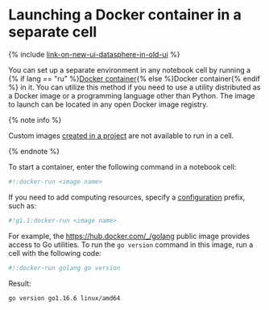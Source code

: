 # Launching a Docker container in a separate cell

{% include [link-on-new-ui-datasphere-in-old-ui](../../_includes/datasphere/datasphere-old-note.md) %}

You can set up a separate environment in any notebook cell by running a {% if lang == "ru" %}[Docker container](https://cloud.yandex.ru/blog/posts/2022/03/docker-containers){% else %}Docker container{% endif %} in it. You can utilize this method if you need to use a utility distributed as a Docker image or a programming language other than Python. The image to launch can be located in any open Docker image registry.

{% note info %}

Custom images [created in a project](user-images.md) are not available to run in a cell.

{% endnote %}

To start a container, enter the following command in a notebook cell:

```bash
#!:docker-run <image name>
```

If you need to add computing resources, specify a [configuration](../concepts/configurations.md) prefix, such as:

```bash
#!g1.1:docker-run <image name>
```

For example, the <https://hub.docker.com/_/golang> public image provides access to Go utilities. To run the `go version` command in this image, run a cell with the following code:


```bash
#!:docker-run golang go version
```

Result:

```text
go version go1.16.6 linux/amd64
```
